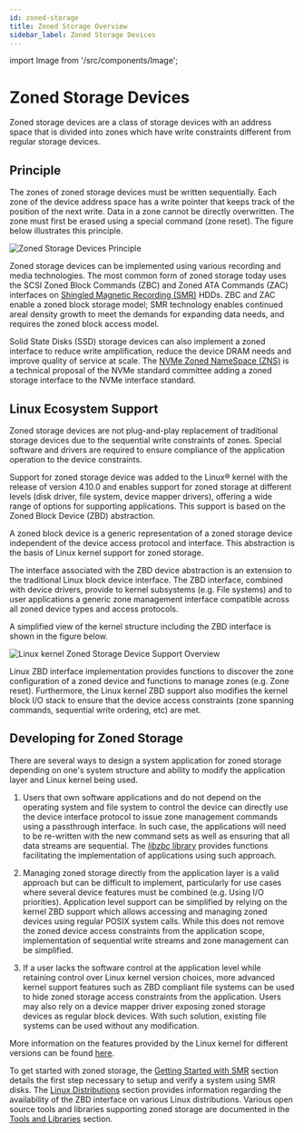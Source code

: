 ```yaml
---
id: zoned-storage
title: Zoned Storage Overview
sidebar_label: Zoned Storage Devices
---
```


import Image from '/src/components/Image';

# Zoned Storage Devices

Zoned storage devices are a class of storage devices with an address space that
is divided into zones which have write constraints different from regular
storage devices.

## Principle

The zones of zoned storage devices must be written sequentially. Each zone of
the device address space has a write pointer that keeps track of the position
of the next write. Data in a zone cannot be directly overwritten. The zone must
first be erased using a special command (zone reset). The figure below
illustrates this principle.

<Image src="intro-zoned-storage.png"
title="Zoned Storage Devices Principle"/>

Zoned storage devices can be implemented using various recording and media
technologies. The most common form of zoned storage today uses the SCSI Zoned
Block Commands (ZBC) and Zoned ATA Commands (ZAC) interfaces on
[Shingled Magnetic Recording (SMR)](./smr) HDDs. ZBC and ZAC enable a zoned
block storage model; SMR technology enables continued areal density growth to
meet the demands for expanding data needs, and requires the zoned block access
model.

Solid State Disks (SSD) storage devices can also implement a zoned interface to
reduce write amplification, reduce the device DRAM needs and improve quality of
service at scale. The [NVMe Zoned NameSpace (ZNS)](./zns) is a technical
proposal of the NVMe standard committee adding a zoned storage interface to
the NVMe interface standard.

## Linux Ecosystem Support

Zoned storage devices are not plug-and-play replacement of traditional storage
devices due to the sequential write constraints of zones. Special software and
drivers are required to ensure compliance of the application operation to the
device constraints.

Support for zoned storage device was added to the Linux&reg; kernel with the
release of version 4.10.0 and enables support for zoned storage at different
levels (disk driver, file system, device mapper drivers), offering a wide range
of options for supporting applications. This support is based on the
Zoned Block Device (ZBD) abstraction.

A zoned block device is a generic representation of a zoned storage device
independent of the device access protocol and interface. This abstraction is
the basis of Linux kernel support for zoned storage.

The interface associated with the ZBD device abstraction is an extension to the
traditional Linux block device interface. The ZBD interface, combined with
device drivers, provide to kernel subsystems (e.g. File systems) and to user
applications a generic zone management interface compatible across all zoned
device types and access protocols.

A simplified view of the kernel structure including the ZBD interface is shown
in the figure below.

<Image src="intro-linux-zbd.png"
title="Linux kernel Zoned Storage Device Support Overview"/>

Linux ZBD interface implementation provides functions to discover the zone
configuration of a zoned device and functions to manage zones (e.g. Zone reset).
Furthermore, the Linux kernel ZBD support also modifies the kernel block I/O
stack to ensure that the device access constraints (zone spanning commands,
sequential write ordering, etc) are met.

## Developing for Zoned Storage

There are several ways to design a system application for zoned storage
depending on one's system structure and ability to modify the application layer
and Linux kernel being used.

1. Users that own software applications and do not depend on the operating
   system and file system to control the device can directly use the device
   interface protocol to issue zone management commands using a passthrough
   interface. In such case, the applications will need to be re-written with
   the new command sets as well as ensuring that all data streams are
   sequential. The [*libzbc* library](../tools/libzbc) provides functions
   facilitating the implementation of applications using such approach.

2. Managing zoned storage directly from the application layer is a valid
   approach but can be difficult to implement, particularly for use cases where
   several device features must be combined (e.g. Using I/O priorities).
   Application level support can be simplified by relying on the
   kernel ZBD support which allows accessing and managing zoned devices using
   regular POSIX system calls. While this does not remove the zoned device
   access constraints from the application scope, implementation of sequential
   write streams and zone management can be simplified.

3. If a user lacks the software control at the application level while retaining
   control over Linux kernel version choices, more advanced kernel support
   features such as ZBD compliant file systems can be used to hide zoned storage
   access constraints from the application. Users may also rely on
   a device mapper driver exposing zoned storage devices as regular block
   devices. With such solution, existing file systems can be used without any
   modification.

More information on the features provided by the Linux kernel for different
versions can be found [here](../linux/overview).

To get started with zoned storage, the
[Getting Started with SMR](../getting-started/prerequisites) section details
the first step necessary to setup and verify a system using SMR disks. The
[Linux Distributions](../distributions/linux) section provides information
regarding the availability of the ZBD interface on various Linux distributions.
Various open source tools and libraries supporting zoned storage are documented
in the [Tools and Libraries](../tools) section.

